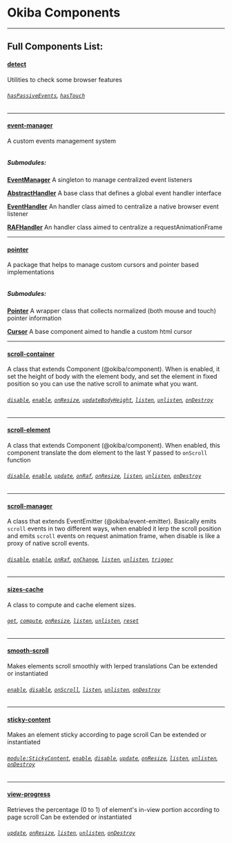 # Okiba Components

______

## Full Components List:


#### [detect](https://github.com/okiba-gang/okiba-components/tree/master/packages/detect)
Utilities to check some browser features
###### [`hasPassiveEvents`](https://github.com/okiba-gang/okiba-components/tree/master/packages/detect#haspassiveevents), [`hasTouch`](https://github.com/okiba-gang/okiba-components/tree/master/packages/detect#hastouch)

---










#### [event-manager](https://github.com/okiba-gang/okiba-components/tree/master/packages/event-manager)
A custom events management system
###### 
##### Submodules:
__[EventManager](https://github.com/okiba-gang/okiba-components/tree/master/packages/event-manager/lib/EventManager)__
A singleton to manage centralized event listeners

__[AbstractHandler](https://github.com/okiba-gang/okiba-components/tree/master/packages/event-manager/lib/handlers/AbstractHandler)__
A base class that defines a global event handler interface

__[EventHandler](https://github.com/okiba-gang/okiba-components/tree/master/packages/event-manager/lib/handlers/EventHandler)__
An handler class aimed to centralize a native browser event listener

__[RAFHandler](https://github.com/okiba-gang/okiba-components/tree/master/packages/event-manager/lib/handlers/RAFHandler)__
An handler class aimed to centralize a requestAnimationFrame



---






#### [pointer](https://github.com/okiba-gang/okiba-components/tree/master/packages/pointer)
A package that helps to manage custom cursors and pointer based implementations
###### 
##### Submodules:
__[Pointer](https://github.com/okiba-gang/okiba-components/tree/master/packages/pointer/lib/Pointer)__
A wrapper class that collects normalized (both mouse and touch) pointer information

__[Cursor](https://github.com/okiba-gang/okiba-components/tree/master/packages/pointer/lib/Cursor)__
A base component aimed to handle a custom html cursor



---


#### [scroll-container](https://github.com/okiba-gang/okiba-components/tree/master/packages/scroll-container)
A class that extends Component (@okiba/component). When is enabled, it set the height of body with the element body, and set the element in fixed position so you can use the native scroll to animate what you want.
###### [`disable`](https://github.com/okiba-gang/okiba-components/tree/master/packages/scroll-container#disable), [`enable`](https://github.com/okiba-gang/okiba-components/tree/master/packages/scroll-container#enable), [`onResize`](https://github.com/okiba-gang/okiba-components/tree/master/packages/scroll-container#onresize), [`updateBodyHeight`](https://github.com/okiba-gang/okiba-components/tree/master/packages/scroll-container#updatebodyheight), [`listen`](https://github.com/okiba-gang/okiba-components/tree/master/packages/scroll-container#listen), [`unlisten`](https://github.com/okiba-gang/okiba-components/tree/master/packages/scroll-container#unlisten), [`onDestroy`](https://github.com/okiba-gang/okiba-components/tree/master/packages/scroll-container#ondestroy)

---


#### [scroll-element](https://github.com/okiba-gang/okiba-components/tree/master/packages/scroll-element)
A class that extends Component (@okiba/component). When enabled, this component translate the dom element to the last Y passed to `onScroll` function
###### [`disable`](https://github.com/okiba-gang/okiba-components/tree/master/packages/scroll-element#disable), [`enable`](https://github.com/okiba-gang/okiba-components/tree/master/packages/scroll-element#enable), [`update`](https://github.com/okiba-gang/okiba-components/tree/master/packages/scroll-element#updateargs-y), [`onRaf`](https://github.com/okiba-gang/okiba-components/tree/master/packages/scroll-element#onraf), [`onResize`](https://github.com/okiba-gang/okiba-components/tree/master/packages/scroll-element#onresize), [`listen`](https://github.com/okiba-gang/okiba-components/tree/master/packages/scroll-element#listen), [`unlisten`](https://github.com/okiba-gang/okiba-components/tree/master/packages/scroll-element#unlisten), [`onDestroy`](https://github.com/okiba-gang/okiba-components/tree/master/packages/scroll-element#ondestroy)

---


#### [scroll-manager](https://github.com/okiba-gang/okiba-components/tree/master/packages/scroll-manager)
A class that extends EventEmitter (@okiba/event-emitter). Basically emits `scroll` events in two different ways, when enabled it lerp the scroll position and emits `scroll` events on request animation frame, when disable is like a proxy of native scroll events.
###### [`disable`](https://github.com/okiba-gang/okiba-components/tree/master/packages/scroll-manager#disable), [`enable`](https://github.com/okiba-gang/okiba-components/tree/master/packages/scroll-manager#enable), [`onRaf`](https://github.com/okiba-gang/okiba-components/tree/master/packages/scroll-manager#onraf), [`onChange`](https://github.com/okiba-gang/okiba-components/tree/master/packages/scroll-manager#onchange), [`listen`](https://github.com/okiba-gang/okiba-components/tree/master/packages/scroll-manager#listen), [`unlisten`](https://github.com/okiba-gang/okiba-components/tree/master/packages/scroll-manager#unlisten), [`trigger`](https://github.com/okiba-gang/okiba-components/tree/master/packages/scroll-manager#trigger)

---


#### [sizes-cache](https://github.com/okiba-gang/okiba-components/tree/master/packages/sizes-cache)
A class to compute and cache element sizes.
###### [`get`](https://github.com/okiba-gang/okiba-components/tree/master/packages/sizes-cache#getel), [`compute`](https://github.com/okiba-gang/okiba-components/tree/master/packages/sizes-cache#computeel), [`onResize`](https://github.com/okiba-gang/okiba-components/tree/master/packages/sizes-cache#onresize), [`listen`](https://github.com/okiba-gang/okiba-components/tree/master/packages/sizes-cache#listen), [`unlisten`](https://github.com/okiba-gang/okiba-components/tree/master/packages/sizes-cache#unlisten), [`reset`](https://github.com/okiba-gang/okiba-components/tree/master/packages/sizes-cache#reset)

---


#### [smooth-scroll](https://github.com/okiba-gang/okiba-components/tree/master/packages/smooth-scroll)
Makes elements scroll smoothly with lerped translations
Can be extended or instantiated
###### [`enable`](https://github.com/okiba-gang/okiba-components/tree/master/packages/smooth-scroll#enable), [`disable`](https://github.com/okiba-gang/okiba-components/tree/master/packages/smooth-scroll#disable), [`onScroll`](https://github.com/okiba-gang/okiba-components/tree/master/packages/smooth-scroll#onscrolldata), [`listen`](https://github.com/okiba-gang/okiba-components/tree/master/packages/smooth-scroll#listen), [`unlisten`](https://github.com/okiba-gang/okiba-components/tree/master/packages/smooth-scroll#unlisten), [`onDestroy`](https://github.com/okiba-gang/okiba-components/tree/master/packages/smooth-scroll#ondestroy)

---


#### [sticky-content](https://github.com/okiba-gang/okiba-components/tree/master/packages/sticky-content)
Makes an element sticky according to page scroll
Can be extended or instantiated
###### [`module:StickyContent`](https://github.com/okiba-gang/okiba-components/tree/master/packages/sticky-content#module:stickycontentargs-args.el-args.options-args.options.targetSelector-args.options.overflow-args.options.thresholdTop), [`enable`](https://github.com/okiba-gang/okiba-components/tree/master/packages/sticky-content#enable), [`disable`](https://github.com/okiba-gang/okiba-components/tree/master/packages/sticky-content#disable), [`update`](https://github.com/okiba-gang/okiba-components/tree/master/packages/sticky-content#updateargs-args.y), [`onResize`](https://github.com/okiba-gang/okiba-components/tree/master/packages/sticky-content#onresize), [`listen`](https://github.com/okiba-gang/okiba-components/tree/master/packages/sticky-content#listen), [`unlisten`](https://github.com/okiba-gang/okiba-components/tree/master/packages/sticky-content#unlisten), [`onDestroy`](https://github.com/okiba-gang/okiba-components/tree/master/packages/sticky-content#ondestroy)

---


#### [view-progress](https://github.com/okiba-gang/okiba-components/tree/master/packages/view-progress)
Retrieves the percentage (0 to 1) of element's in-view portion according to page scroll
Can be extended or instantiated
###### [`update`](https://github.com/okiba-gang/okiba-components/tree/master/packages/view-progress#updateargs-args.y), [`onResize`](https://github.com/okiba-gang/okiba-components/tree/master/packages/view-progress#onresize), [`listen`](https://github.com/okiba-gang/okiba-components/tree/master/packages/view-progress#listen), [`unlisten`](https://github.com/okiba-gang/okiba-components/tree/master/packages/view-progress#unlisten), [`onDestroy`](https://github.com/okiba-gang/okiba-components/tree/master/packages/view-progress#ondestroy)





